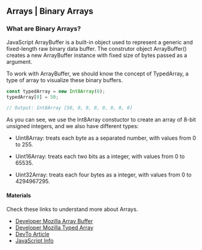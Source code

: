 ## Arrays | Binary Arrays

### What are Binary Arrays?

JavaScript ArrayBuffer is a built-in object used to represent a generic and fixed-length raw binary data buffer.
The construtor object ArrayBuffer() creates a new ArrayBuffer instance with fixed size of bytes passed as a argument.

To work with ArrayBuffer, we should know the concept of TypedArray, a type of array to visualize these binary buffers.

```javascript
const typedArray = new Int8Array(8);
typedArray[0] = 50;

// Output: Int8Array [50, 0, 0, 0, 0, 0, 0, 0]
```

As you can see, we use the Int8Array constuctor to create an array of 8-bit unsigned integers, and we also have different types:

- Uint8Array: treats each byte as a separated number, with values from 0 to 255.

- Uint16Array: treats each two bits as a integer, with values from 0 to 65535.

- Uint32Array: treats each four bytes as a integer, with values from 0 to 4294967295.

#### Materials

Check these links to understand more about Arrays.

- [Developer Mozilla Array Buffer](https://developer.mozilla.org/en-US/docs/Web/JavaScript/Reference/Global_Objects/ArrayBuffer)
- [Developer Mozilla Typed Array](https://developer.mozilla.org/en-US/docs/Web/JavaScript/Typed_arrays)
- [DevTo Article](https://dev.to/nfo94/o-que-e-um-arraybuffer-e-como-manipular-seu-conteudo-3a2o#:~:text=O%20ArrayBuffer%20%C3%A9%20um%20objeto,de%20bytes%20fornecido%20como%20argumento.)
- [JavaScript Info](https://javascript.info/arraybuffer-binary-arrays)

